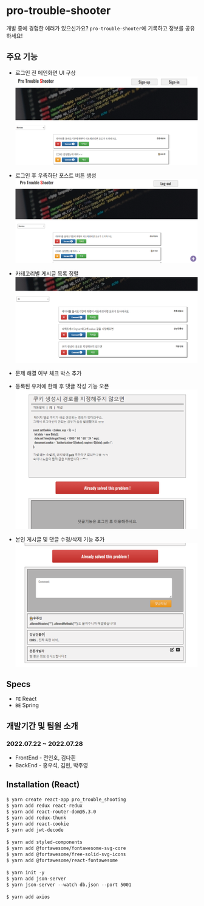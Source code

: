 # pro-trouble-shooter

개발 중에 경험한 에러가 있으신가요?
`pro-trouble-shooter`에 기록하고 정보를 공유하세요!

## 주요 기능

- 로그인 전 메인화면 UI 구상
  ![img](./public/readme_md_1.png)

- 로그인 후 우측하단 포스트 버튼 생성
  ![img](./public/readme_md_4.png)

- 카테고리별 게시글 목록 정렬
  ![img](./public/readme_md_2.png)

- 문제 해결 여부 체크 박스 추가
- 등록된 유저에 한해 후 댓글 작성 기능 오픈
  ![img](./public/readme_md_5.png)

- 본인 게시글 및 댓글 수정/삭제 기능 추가
  ![img](./public/readme_md_6.png)

## Specs

- `FE` React
- `BE` Spring

## 개발기간 및 팀원 소개

### 2022.07.22 ~ 2022.07.28

- FrontEnd - 전인호, 김다흰
- BackEnd - 홍우석, 김현, 박주영

## Installation (React)

```
$ yarn create react-app pro_trouble_shooting
$ yarn add redux react-redux
$ yarn add react-router-dom@5.3.0
$ yarn add redux-thunk
$ yarn add react-cookie
$ yarn add jwt-decode

$ yarn add styled-components
$ yarn add @fortawesome/fontawesome-svg-core
$ yarn add @fortawesome/free-solid-svg-icons
$ yarn add @fortawesome/react-fontawesome

$ yarn init -y
$ yarn add json-server
$ yarn json-server --watch db.json --port 5001

$ yarn add axios
```
